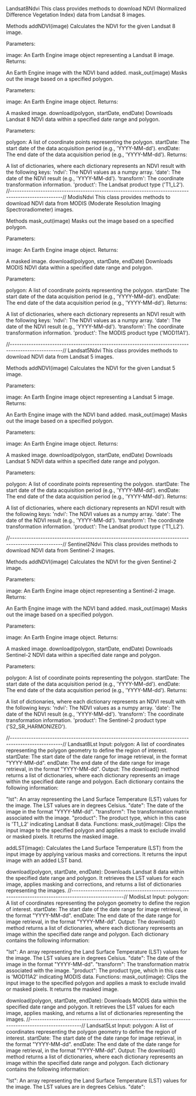 Landsat8Ndvi
This class provides methods to download NDVI (Normalized Difference Vegetation Index) data from Landsat 8 images.

Methods
addNDVI(image)
Calculates the NDVI for the given Landsat 8 image.

Parameters:

image: An Earth Engine image object representing a Landsat 8 image.
Returns:

An Earth Engine image with the NDVI band added.
mask_out(image)
Masks out the image based on a specified polygon.

Parameters:

image: An Earth Engine image object.
Returns:

A masked image.
download(polygon, startDate, endDate)
Downloads Landsat 8 NDVI data within a specified date range and polygon.

Parameters:

polygon: A list of coordinate points representing the polygon.
startDate: The start date of the data acquisition period (e.g., 'YYYY-MM-dd').
endDate: The end date of the data acquisition period (e.g., 'YYYY-MM-dd').
Returns:

A list of dictionaries, where each dictionary represents an NDVI result with the following keys:
'ndvi': The NDVI values as a numpy array.
'date': The date of the NDVI result (e.g., 'YYYY-MM-dd').
'transform': The coordinate transformation information.
'product': The Landsat product type ('T1_L2').
//----------------------------------------------------------------------------------------------------//
ModisNdvi
This class provides methods to download NDVI data from MODIS (Moderate Resolution Imaging Spectroradiometer) images.

Methods
mask_out(image)
Masks out the image based on a specified polygon.

Parameters:

image: An Earth Engine image object.
Returns:

A masked image.
download(polygon, startDate, endDate)
Downloads MODIS NDVI data within a specified date range and polygon.

Parameters:

polygon: A list of coordinate points representing the polygon.
startDate: The start date of the data acquisition period (e.g., 'YYYY-MM-dd').
endDate: The end date of the data acquisition period (e.g., 'YYYY-MM-dd').
Returns:

A list of dictionaries, where each dictionary represents an NDVI result with the following keys:
'ndvi': The NDVI values as a numpy array.
'date': The date of the NDVI result (e.g., 'YYYY-MM-dd').
'transform': The coordinate transformation information.
'product': The MODIS product type ('MOD11A1').

//----------------------------------------------------------------------------------------------------//
Landsat5Ndvi
This class provides methods to download NDVI data from Landsat 5 images.

Methods
addNDVI(image)
Calculates the NDVI for the given Landsat 5 image.

Parameters:

image: An Earth Engine image object representing a Landsat 5 image.
Returns:

An Earth Engine image with the NDVI band added.
mask_out(image)
Masks out the image based on a specified polygon.

Parameters:

image: An Earth Engine image object.
Returns:

A masked image.
download(polygon, startDate, endDate)
Downloads Landsat 5 NDVI data within a specified date range and polygon.

Parameters:

polygon: A list of coordinate points representing the polygon.
startDate: The start date of the data acquisition period (e.g., 'YYYY-MM-dd').
endDate: The end date of the data acquisition period (e.g., 'YYYY-MM-dd').
Returns:

A list of dictionaries, where each dictionary represents an NDVI result with the following keys:
'ndvi': The NDVI values as a numpy array.
'date': The date of the NDVI result (e.g., 'YYYY-MM-dd').
'transform': The coordinate transformation information.
'product': The Landsat product type ('T1_L2').

//----------------------------------------------------------------------------------------------------//
Sentinel2Ndvi
This class provides methods to download NDVI data from Sentinel-2 images.

Methods
addNDVI(image)
Calculates the NDVI for the given Sentinel-2 image.

Parameters:

image: An Earth Engine image object representing a Sentinel-2 image.
Returns:

An Earth Engine image with the NDVI band added.
mask_out(image)
Masks out the image based on a specified polygon.

Parameters:

image: An Earth Engine image object.
Returns:

A masked image.
download(polygon, startDate, endDate)
Downloads Sentinel-2 NDVI data within a specified date range and polygon.

Parameters:

polygon: A list of coordinate points representing the polygon.
startDate: The start date of the data acquisition period (e.g., 'YYYY-MM-dd').
endDate: The end date of the data acquisition period (e.g., 'YYYY-MM-dd').
Returns:

A list of dictionaries, where each dictionary represents an NDVI result with the following keys:
'ndvi': The NDVI values as a numpy array.
'date': The date of the NDVI result (e.g., 'YYYY-MM-dd').
'transform': The coordinate transformation information.
'product': The Sentinel-2 product type ('S2_SR_HARMONIZED').

//----------------------------------------------------------------------------------------------------//
Landsat8Lst
Input:
polygon: A list of coordinates representing the polygon geometry to define the region of interest.
startDate: The start date of the date range for image retrieval, in the format "YYYY-MM-dd".
endDate: The end date of the date range for image retrieval, in the format "YYYY-MM-dd".
Output:
The download() method returns a list of dictionaries, where each dictionary represents an image within the specified date range and polygon. Each dictionary contains the following information:

"lst": An array representing the Land Surface Temperature (LST) values for the image. The LST values are in degrees Celsius.
"date": The date of the image in the format "YYYY-MM-dd".
"transform": The transformation matrix associated with the image.
"product": The product type, which in this case is 'T1_L2' indicating Landsat 8 data.
Functions:
mask_out(image): Clips the input image to the specified polygon and applies a mask to exclude invalid or masked pixels. It returns the masked image.

addLST(image): Calculates the Land Surface Temperature (LST) from the input image by applying various masks and corrections. It returns the input image with an added LST band.

download(polygon, startDate, endDate): Downloads Landsat 8 data within the specified date range and polygon. It retrieves the LST values for each image, applies masking and corrections, and returns a list of dictionaries representing the images.
//----------------------------------------------------------------------------------------------------//
ModisLst
Input:
polygon: A list of coordinates representing the polygon geometry to define the region of interest.
startDate: The start date of the date range for image retrieval, in the format "YYYY-MM-dd".
endDate: The end date of the date range for image retrieval, in the format "YYYY-MM-dd".
Output:
The download() method returns a list of dictionaries, where each dictionary represents an image within the specified date range and polygon. Each dictionary contains the following information:

"lst": An array representing the Land Surface Temperature (LST) values for the image. The LST values are in degrees Celsius.
"date": The date of the image in the format "YYYY-MM-dd".
"transform": The transformation matrix associated with the image.
"product": The product type, which in this case is 'MOD11A2' indicating MODIS data.
Functions:
mask_out(image): Clips the input image to the specified polygon and applies a mask to exclude invalid or masked pixels. It returns the masked image.

download(polygon, startDate, endDate): Downloads MODIS data within the specified date range and polygon. It retrieves the LST values for each image, applies masking, and returns a list of dictionaries representing the images.
//----------------------------------------------------------------------------------------------------//
Landsat5Lst
Input:
polygon: A list of coordinates representing the polygon geometry to define the region of interest.
startDate: The start date of the date range for image retrieval, in the format "YYYY-MM-dd".
endDate: The end date of the date range for image retrieval, in the format "YYYY-MM-dd".
Output:
The download() method returns a list of dictionaries, where each dictionary represents an image within the specified date range and polygon. Each dictionary contains the following information:

"lst": An array representing the Land Surface Temperature (LST) values for the image. The LST values are in degrees Celsius.
"date":
